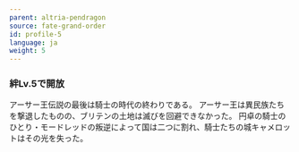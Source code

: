 ```yaml
---
parent: altria-pendragon
source: fate-grand-order
id: profile-5
language: ja
weight: 5
---
```


### 絆Lv.5で開放

アーサー王伝説の最後は騎士の時代の終わりである。
アーサー王は異民族たちを撃退したものの、ブリテンの土地は滅びを回避できなかった。
円卓の騎士のひとり・モードレッドの叛逆によって国は二つに割れ、騎士たちの城キャメロットはその光を失った。
